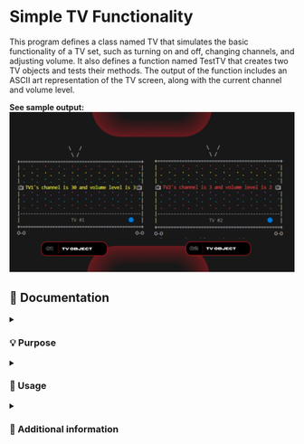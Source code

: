 # Simple TV Functionality
This program defines a class named TV that simulates the basic functionality of a TV set, such as turning on and off, changing channels, and adjusting volume. It also defines a function named TestTV that creates two TV objects and tests their methods. The output of the function includes an ASCII art representation of the TV screen, along with the current channel and volume level.

**See sample output:** <br>
![img](tv-demo.png)

## 📄 Documentation 
<details><summary><h3> 💡 Purpose </h3></summary>

-----

The objective of this program is to demonstrate the basic concepts of object-oriented programming in Python. Using the TV class to encapsulate the TV's state and behavior, we can create multiple TV objects and control their state independently.
</details>

<details><summary><h3> 🤔 Usage </h3></summary>

-----

1. To use this program, simply run the TestTV() function in a Python environment. This will create two TV objects, set their state (channel and volume), and display their state as ASCII art in the terminal.

or

1. Fork this repository 
2. Once the repository has been forked, you can clone the repository to your local machine using the `git clone` command followed by the repository URL.
3. Once the repository is cloned, navigate to the directory of the cloned repository using the `cd` command.
4. Now you can work with the files in the cloned repository.
5. If you want to keep your fork in sync with this repository, you can use the `git fetch` and `git merge` commands to pull in changes and merge them into your local copy.

**Reminders:**
> This is a simple implementation of a TV remote control, and it can be extended to include more features, such as a program guide, parental control, and input selection.
</details>

<details><summary><h3> 🔰 Additional information </h3></summary>

-----

**Program: Simple TV Functionality**
<br>
````
Help on TV in module __main__ object:

class TV(builtins.object)
 |  TV() -> None
 |
 |  #define a class named TV
 |
 |  Methods defined here:
 |
 |  __init__(self) -> None
 |      Initialize a default TV object
 |
 |  channeDown(self) -> None
 |      Decreases the channel number by 1
 |
 |  channeUp(self) -> None
 |      Increases the channel number by 1
 |
 |  getChannel(self)
 |      Gets the channel of the TV and returns an int representing the current channel for this TV
 |
 |  getVolume(self)
 |      Gets the volume level of the TV and returns an int representing the current volume for this TV
 |
 |  setChannel(self, channel) -> None
 |      Sets the new channel for this TV
 |
 |  turnOff(self) -> None                                                                                                                           
 |      Turns off te TV                                                                                                                             
 |
 |  turnOn(self) -> None
 |      Turns on the TV
 |
 |  volumeDown(self) -> None
 |      Decreases the volume level  by 1
 |
 |  volumeUp(self) -> None
 |      Increases the volume level by 1
 |
 |  ----------------------------------------------------------------------
 |  Data descriptors defined here:
 |
 |  __dict__
 |      dictionary for instance variables (if defined)
 |
 |  __weakref__
 |      list of weak references to the object (if defined)
 
Help on function TestTV in module __main__:

TestTV()
    Test the methods for each TV object
